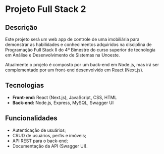 # Projeto Full Stack 2

## Descrição

Este projeto será um web app de controle de uma imobiliária para demonstrar as habilidades e conhecimentos adquiridos na disciplina de Programação Full Stack II do 4º Bimestre do curso superior de tecnologia em Análise e Desenvolvimento de Sistemas na Unoeste.

Atualmente o projeto é composto por um back-end em Node.js, mas irá ser complementado por um front-end desenvolvido em React (Next.js).

## Tecnologias

-  **Front-end:** React (Next.js), JavaScript, CSS, HTML
-   **Back-end:** Node.js, Express, MySQL, Swagger UI

## Funcionalidades

- Autenticação de usuários;
- CRUD de usuários, perfis e imóveis;
- API REST para o back-end;
- Documentação da API (Swagger UI).
